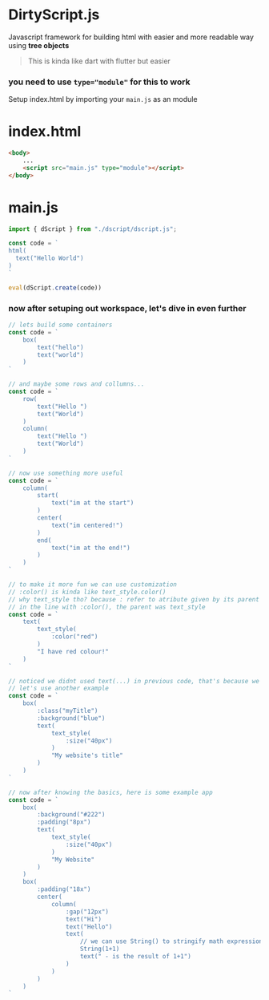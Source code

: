 # DirtyScript.js
Javascript framework for building html with easier and more readable way using **tree objects**
> This is kinda like dart with flutter but easier

### **you need to use `type="module"` for this to work**

Setup index.html by importing your `main.js` as an module
# index.html
```html
<body>
    ...
    <script src="main.js" type="module"></script>
</body>
```

# main.js
```js
import { dScript } from "./dscript/dscript.js";

const code = `
html(
  text("Hello World")
)
`

eval(dScript.create(code))
```

### now after setuping out workspace, let's dive in even further
```js
// lets build some containers
const code = `
    box(
        text("hello")
        text("world")
    )
`
```

```js
// and maybe some rows and collumns...
const code = `
    row(
        text("Hello ")
        text("World")
    )
    column(
        text("Hello ")
        text("World")
    )
`
```

```js
// now use something more useful
const code = `
    column(
        start(
            text("im at the start")
        )
        center(
            text("im centered!")
        )
        end(
            text("im at the end!")
        )
    )
`
```


```js
// to make it more fun we can use customization
// :color() is kinda like text_style.color() 
// why text_style tho? because : refer to atribute given by its parent
// in the line with :color(), the parent was text_style
const code = `
    text(
        text_style(
            :color("red")
        )   
        "I have red colour!"
    )
`
```

```js
// noticed we didnt used text(...) in previous code, that's because we dont need text() if the string is in the last parameter/child
// let's use another example
const code = `
    box(
        :class("myTitle")
        :background("blue")
        text(
            text_style(
                :size("40px")
            )
            "My website's title"
        )
    )
`
```

```js
// now after knowing the basics, here is some example app
const code = `
    box(
        :background("#222")
        :padding("8px")
        text(
            text_style(
                :size("40px")
            )
            "My Website"
        )
    )
    box(
        :padding("18x")
        center(
            column(
                :gap("12px")
                text("Hi")
                text("Hello")
                text(
                    // we can use String() to stringify math expressions
                    String(1+1)
                    text(" - is the result of 1+1")
                )
            )
        )
    )
`
```
